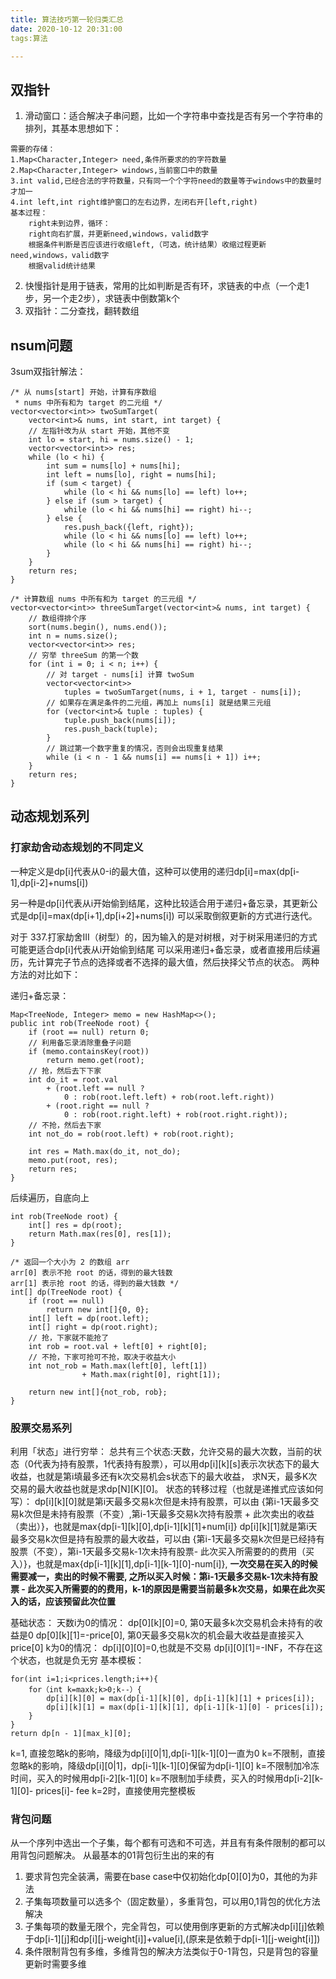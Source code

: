 ```yaml
---
title: 算法技巧第一轮归类汇总
date: 2020-10-12 20:31:00
tags:算法

---
```

## 双指针
1. 滑动窗口：适合解决子串问题，比如一个字符串中查找是否有另一个字符串的排列，其基本思想如下：
```
需要的存储：
1.Map<Character,Integer> need,条件所要求的的字符数量
2.Map<Character,Integer> windows,当前窗口中的数量
3.int valid,已经合法的字符数量，只有同一个个字符need的数量等于windows中的数量时才加一
4.int left,int right维护窗口的左右边界，左闭右开[left,right)
基本过程：
	right未到边界，循环：
	right向右扩展，并更新need,windows，valid数字
	根据条件判断是否应该进行收缩left,（可选，统计结果）收缩过程更新need,windows，valid数字
	根据valid统计结果
```
2. 快慢指针是用于链表，常用的比如判断是否有环，求链表的中点（一个走1步，另一个走2步），求链表中倒数第k个
3. 双指针：二分查找，翻转数组

## nsum问题
3sum双指针解法：
```
/* 从 nums[start] 开始，计算有序数组
 * nums 中所有和为 target 的二元组 */
vector<vector<int>> twoSumTarget(
    vector<int>& nums, int start, int target) {
    // 左指针改为从 start 开始，其他不变
    int lo = start, hi = nums.size() - 1;
    vector<vector<int>> res;
    while (lo < hi) {
        int sum = nums[lo] + nums[hi];
        int left = nums[lo], right = nums[hi];
        if (sum < target) {
            while (lo < hi && nums[lo] == left) lo++;
        } else if (sum > target) {
            while (lo < hi && nums[hi] == right) hi--;
        } else {
            res.push_back({left, right});
            while (lo < hi && nums[lo] == left) lo++;
            while (lo < hi && nums[hi] == right) hi--;
        }
    }
    return res;
}

/* 计算数组 nums 中所有和为 target 的三元组 */
vector<vector<int>> threeSumTarget(vector<int>& nums, int target) {
    // 数组得排个序
    sort(nums.begin(), nums.end());
    int n = nums.size();
    vector<vector<int>> res;
    // 穷举 threeSum 的第一个数
    for (int i = 0; i < n; i++) {
        // 对 target - nums[i] 计算 twoSum
        vector<vector<int>> 
            tuples = twoSumTarget(nums, i + 1, target - nums[i]);
        // 如果存在满足条件的二元组，再加上 nums[i] 就是结果三元组
        for (vector<int>& tuple : tuples) {
            tuple.push_back(nums[i]);
            res.push_back(tuple);
        }
        // 跳过第一个数字重复的情况，否则会出现重复结果
        while (i < n - 1 && nums[i] == nums[i + 1]) i++;
    }
    return res;
}
```

## 动态规划系列
### 打家劫舍动态规划的不同定义
一种定义是dp[i]代表从0-i的最大值，这种可以使用的递归dp[i]=max(dp[i-1],dp[i-2]+nums[i])

另一种是dp[i]代表从i开始偷到结尾，这种比较适合用于递归+备忘录，其更新公式是dp[i]=max(dp[i+1],dp[i+2]+nums[i])
可以采取倒叙更新的方式进行迭代。

对于 337.打家劫舍III（树型）的，因为输入的是对树根，对于树采用递归的方式可能更适合dp[i]代表从i开始偷到结尾
可以采用递归+备忘录，或者直接用后续遍历，先计算完子节点的选择或者不选择的最大值，然后抉择父节点的状态。
两种方法的对比如下：

递归+备忘录：
```
Map<TreeNode, Integer> memo = new HashMap<>();
public int rob(TreeNode root) {
    if (root == null) return 0;
    // 利用备忘录消除重叠子问题
    if (memo.containsKey(root)) 
        return memo.get(root);
    // 抢，然后去下下家
    int do_it = root.val
        + (root.left == null ? 
            0 : rob(root.left.left) + rob(root.left.right))
        + (root.right == null ? 
            0 : rob(root.right.left) + rob(root.right.right));
    // 不抢，然后去下家
    int not_do = rob(root.left) + rob(root.right);

    int res = Math.max(do_it, not_do);
    memo.put(root, res);
    return res;
}
```
后续遍历，自底向上
```
int rob(TreeNode root) {
    int[] res = dp(root);
    return Math.max(res[0], res[1]);
}

/* 返回一个大小为 2 的数组 arr
arr[0] 表示不抢 root 的话，得到的最大钱数
arr[1] 表示抢 root 的话，得到的最大钱数 */
int[] dp(TreeNode root) {
    if (root == null)
        return new int[]{0, 0};
    int[] left = dp(root.left);
    int[] right = dp(root.right);
    // 抢，下家就不能抢了
    int rob = root.val + left[0] + right[0];
    // 不抢，下家可抢可不抢，取决于收益大小
    int not_rob = Math.max(left[0], left[1])
                + Math.max(right[0], right[1]);

    return new int[]{not_rob, rob};
}
```
### 股票交易系列
利用「状态」进行穷举：
总共有三个状态:天数，允许交易的最大次数，当前的状态（0代表为持有股票，1代表持有股票），可以用dp[i][k][s]表示次状态下的最大收益，也就是第i填最多还有k次交易机会s状态下的最大收益，
求N天，最多K次交易的最大收益也就是求dp[N][K][0]。
状态的转移过程（也就是递推式应该如何写）：
dp[i][k][0]就是第i天最多交易k次但是未持有股票，可以由
{第i-1天最多交易k次但是未持有股票（不变）,第i-1天最多交易k次持有股票 + 此次卖出的收益（卖出）}，也就是max{dp[i-1][k][0],dp[i-1][k][1]+num[i]}
dp[i][k][1]就是第i天最多交易k次但是持有股票的最大收益，可以由
{第i-1天最多交易k次但是已经持有股票（不变），第i-1天最多交易k-1次未持有股票- 此次买入所需要的的费用（买入）}，也就是max{dp[i-1][k][1],dp[i-1][k-1][0]-num[i]},
**一次交易在买入的时候需要减一，卖出的时候不需要, 之所以买入时候：第i-1天最多交易k-1次未持有股票 - 此次买入所需要的的费用，k-1的原因是需要当前最多k次交易，如果在此次买入的话，应该预留此次位置**

基础状态：
天数i为0的情况：
dp[0][k][0]=0, 第0天最多k次交易机会未持有的收益是0
dp[0][k][1]=-price[0], 第0天最多交易k次的机会最大收益是直接买入price[0]
k为0的情况：
dp[i][0][0]=0,也就是不交易
dp[i][0][1]=-INF，不存在这个状态，也就是负无穷
基本模板：
```
for(int i=1;i<prices.length;i++){
    for（int k=maxk;k>0;k--）{
        dp[i][k][0] = max(dp[i-1][k][0], dp[i-1][k][1] + prices[i]);
        dp[i][k][1] = max(dp[i-1][k][1], dp[i-1][k-1][0] - prices[i]);
    }
}
return dp[n - 1][max_k][0];
```
k=1, 直接忽略k的影响，降级为dp[i][0|1],dp[i-1][k-1][0]一直为0
k=不限制，直接忽略k的影响，降级dp[i][0|1]，dp[i-1][k-1][0]保留为dp[i-1][0]
k=不限制加冷冻时间，买入的时候用dp[i-2][k-1][0]
k=不限制加手续费，买入的时候用dp[i-2][k-1][0]- prices[i]- fee
k=2时，直接使用完整模板

### 背包问题
从一个序列中选出一个子集，每个都有可选和不可选，并且有有条件限制的都可以用背包问题解决。
从最基本的01背包衍生出的来的有
1. 要求背包完全装满，需要在base case中仅初始化dp[0][0]为0，其他的为非法
2. 子集每项数量可以选多个（固定数量），多重背包，可以用0,1背包的优化方法解决
3. 子集每项的数量无限个，完全背包，可以使用倒序更新的方式解决dp[i][j]依赖于dp[i-1][j]和dp[i][j-weight[i]]+value[i],(原来是依赖于dp[i-1][j-weight[i]])
4. 条件限制背包有多维，多维背包的解决方法类似于0-1背包，只是背包的容量更新时需要多维
